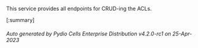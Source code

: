 






This service provides all endpoints for CRUD-ing the ACLs.

[:summary]

###### Auto generated by Pydio Cells Enterprise Distribution v4.2.0-rc1 on 25-Apr-2023
